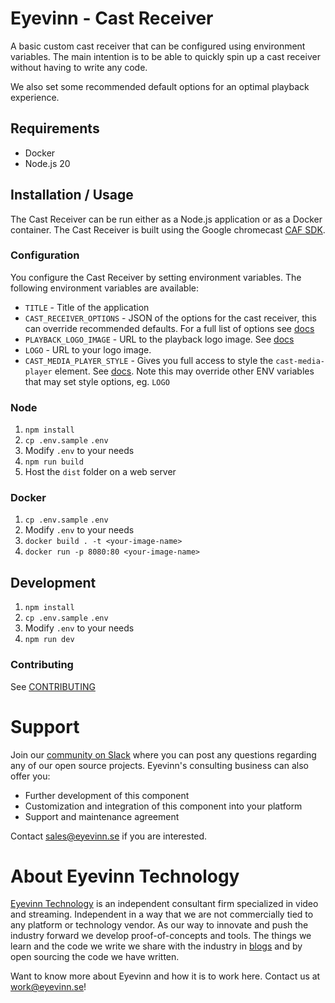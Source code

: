 # Eyevinn - Cast Receiver

A basic custom cast receiver that can be configured using environment variables. The main intention is to be able to quickly spin up a cast receiver without having to write any code.

We also set some recommended default options for an optimal playback experience.

## Requirements

- Docker
- Node.js 20

## Installation / Usage

The Cast Receiver can be run either as a Node.js application or as a Docker container. The Cast Receiver is built using the Google chromecast [CAF SDK](https://developers.google.com/cast/docs/web_receiver/basic).

### Configuration

You configure the Cast Receiver by setting environment variables. The following environment variables are available:

- `TITLE` - Title of the application
- `CAST_RECEIVER_OPTIONS` - JSON of the options for the cast receiver, this can override recommended defaults. For a full list of options see [docs](https://developers.google.com/cast/docs/reference/web_receiver/cast.framework.CastReceiverOptions)
- `PLAYBACK_LOGO_IMAGE` - URL to the playback logo image. See [docs](https://developers.google.com/cast/docs/web_receiver/customize_ui#playback_logo)
- `LOGO` - URL to your logo image.
- `CAST_MEDIA_PLAYER_STYLE` - Gives you full access to style the `cast-media-player` element. See [docs](https://developers.google.com/cast/docs/web_receiver/customize_ui). Note this may override other ENV variables that may set style options, eg. `LOGO`

### Node

1. `npm install`
2. `cp .env.sample` `.env`
3. Modify `.env` to your needs
4. `npm run build`
5. Host the `dist` folder on a web server

### Docker

1. `cp .env.sample` `.env`
2. Modify `.env` to your needs
3. `docker build . -t <your-image-name>`
4. `docker run -p 8080:80 <your-image-name>`

## Development

1. `npm install`
2. `cp .env.sample` `.env`
3. Modify `.env` to your needs
4. `npm run dev`

### Contributing

See [CONTRIBUTING](CONTRIBUTING.md)

# Support

Join our [community on Slack](http://slack.streamingtech.se) where you can post any questions regarding any of our open source projects. Eyevinn's consulting business can also offer you:

- Further development of this component
- Customization and integration of this component into your platform
- Support and maintenance agreement

Contact [sales@eyevinn.se](mailto:sales@eyevinn.se) if you are interested.

# About Eyevinn Technology

[Eyevinn Technology](https://www.eyevinntechnology.se) is an independent consultant firm specialized in video and streaming. Independent in a way that we are not commercially tied to any platform or technology vendor. As our way to innovate and push the industry forward we develop proof-of-concepts and tools. The things we learn and the code we write we share with the industry in [blogs](https://dev.to/video) and by open sourcing the code we have written.

Want to know more about Eyevinn and how it is to work here. Contact us at work@eyevinn.se!
